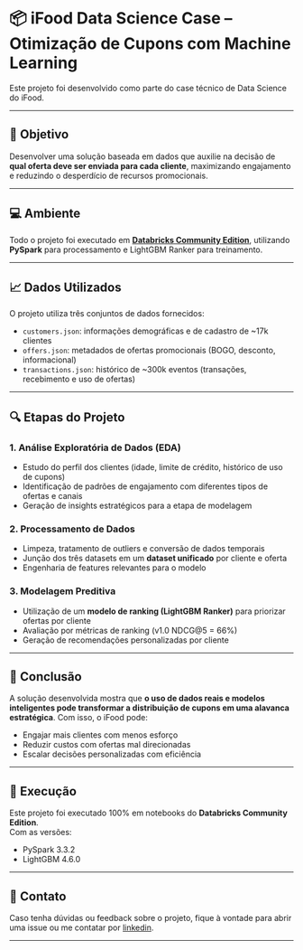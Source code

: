 # 📦 iFood Data Science Case – Otimização de Cupons com Machine Learning

Este projeto foi desenvolvido como parte do case técnico de Data Science do iFood.

---

## 🧠 Objetivo

Desenvolver uma solução baseada em dados que auxilie na decisão de **qual oferta deve ser enviada para cada cliente**, maximizando engajamento e reduzindo o desperdício de recursos promocionais.

---

## 💻 Ambiente

Todo o projeto foi executado em **[Databricks Community Edition](https://community.cloud.databricks.com/)**, utilizando **PySpark** para processamento e LightGBM Ranker para treinamento.

---

## 📈 Dados Utilizados

O projeto utiliza três conjuntos de dados fornecidos:

- `customers.json`: informações demográficas e de cadastro de ~17k clientes  
- `offers.json`: metadados de ofertas promocionais (BOGO, desconto, informacional)  
- `transactions.json`: histórico de ~300k eventos (transações, recebimento e uso de ofertas)

---

## 🔍 Etapas do Projeto

### 1. Análise Exploratória de Dados (EDA)

- Estudo do perfil dos clientes (idade, limite de crédito, histórico de uso de cupons)
- Identificação de padrões de engajamento com diferentes tipos de ofertas e canais
- Geração de insights estratégicos para a etapa de modelagem

### 2. Processamento de Dados

- Limpeza, tratamento de outliers e conversão de dados temporais
- Junção dos três datasets em um **dataset unificado** por cliente e oferta
- Engenharia de features relevantes para o modelo

### 3. Modelagem Preditiva

- Utilização de um **modelo de ranking (LightGBM Ranker)** para priorizar ofertas por cliente
- Avaliação por métricas de ranking (v1.0 NDCG@5 = 66%)
- Geração de recomendações personalizadas por cliente

---

## 🎯 Conclusão

A solução desenvolvida mostra que **o uso de dados reais e modelos inteligentes pode transformar a distribuição de cupons em uma alavanca estratégica**. Com isso, o iFood pode:

- Engajar mais clientes com menos esforço
- Reduzir custos com ofertas mal direcionadas
- Escalar decisões personalizadas com eficiência

---

## 🚀 Execução

Este projeto foi executado 100% em notebooks do **Databricks Community Edition**.  
Com as versões:
- PySpark 3.3.2
- LightGBM 4.6.0

---

## 📩 Contato

Caso tenha dúvidas ou feedback sobre o projeto, fique à vontade para abrir uma issue ou me contatar por [linkedin](https://www.linkedin.com/in/rodrigues-leila/).

---


